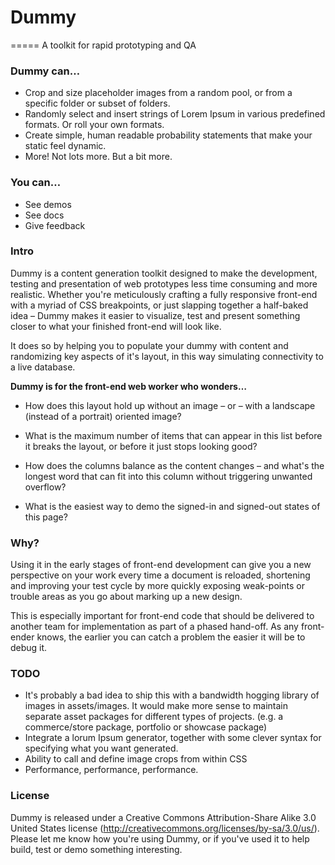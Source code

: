 # Dummy
=====
A toolkit for rapid prototyping and QA

### Dummy can…
+ Crop and size placeholder images from a random pool, or from a specific folder or subset of folders.
+ Randomly select and insert strings of Lorem Ipsum in various predefined formats. Or roll your own formats.
+ Create simple, human readable probability statements that make your static feel dynamic.
+ More! Not lots more. But a bit more.

### You can…
+ See demos
+ See docs
+ Give feedback

### Intro
Dummy is a content generation toolkit designed to make the development, testing and presentation of web prototypes less time consuming and more realistic. Whether you're meticulously crafting a fully responsive front-end with a myriad of CSS breakpoints, or just slapping together a half-baked idea – Dummy makes it easier to visualize, test and present something closer to what your finished front-end will look like.

It does so by helping you to populate your dummy with content and randomizing key aspects of it's layout, in this way simulating connectivity to a live database.

**Dummy is for the front-end web worker who wonders…**

+ How does this layout hold up without an image – or – with a landscape (instead of a portrait) oriented image?

+ What is the maximum number of items that can appear in this list before it breaks the layout, or before it just stops looking good?

+ How does the columns balance as the content changes – and what's the longest word that can fit into this column without triggering unwanted overflow?

+ What is the easiest way to demo the signed-in and signed-out states of this page?

### Why?
Using it in the early stages of front-end development can give you a new perspective on your work every time a document is reloaded, shortening and improving your test cycle by more quickly exposing weak-points or trouble areas as you go about marking up a new design.

This is especially important for front-end code that should be delivered to another team for implementation as part of a phased hand-off. As any front-ender knows, the earlier you can catch a problem the easier it will be to debug it.

### TODO
+ It's probably a bad idea to ship this with a bandwidth hogging library of images in assets/images. It would make more sense to maintain separate asset packages for different types of projects. (e.g. a commerce/store package, portfolio or showcase package)
+ Integrate a lorum Ipsum generator, together with some clever syntax for specifying what you want generated.
+ Ability to call and define image crops from within CSS
+ Performance, performance, performance.

### License
Dummy is released under a Creative Commons Attribution-Share Alike 3.0 United States license (http://creativecommons.org/licenses/by-sa/3.0/us/). Please let me know how you're using Dummy, or if you've used it to help build, test or demo something interesting.